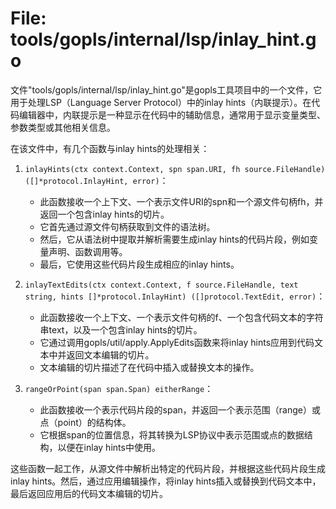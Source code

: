 # File: tools/gopls/internal/lsp/inlay_hint.go

文件"tools/gopls/internal/lsp/inlay_hint.go"是gopls工具项目中的一个文件，它用于处理LSP（Language Server Protocol）中的inlay hints（内联提示）。在代码编辑器中，内联提示是一种显示在代码中的辅助信息，通常用于显示变量类型、参数类型或其他相关信息。

在该文件中，有几个函数与inlay hints的处理相关：

1. `inlayHints(ctx context.Context, spn span.URI, fh source.FileHandle) ([]*protocol.InlayHint, error)`：
   - 此函数接收一个上下文、一个表示文件URI的spn和一个源文件句柄fh，并返回一个包含inlay hints的切片。
   - 它首先通过源文件句柄获取到文件的语法树。
   - 然后，它从语法树中提取并解析需要生成inlay hints的代码片段，例如变量声明、函数调用等。
   - 最后，它使用这些代码片段生成相应的inlay hints。

2. `inlayTextEdits(ctx context.Context, f source.FileHandle, text string, hints []*protocol.InlayHint) ([]protocol.TextEdit, error)`：
   - 此函数接收一个上下文、一个表示文件句柄的f、一个包含代码文本的字符串text，以及一个包含inlay hints的切片。
   - 它通过调用gopls/util/apply.ApplyEdits函数来将inlay hints应用到代码文本中并返回文本编辑的切片。
   - 文本编辑的切片描述了在代码中插入或替换文本的操作。

3. `rangeOrPoint(span span.Span) eitherRange`：
   - 此函数接收一个表示代码片段的span，并返回一个表示范围（range）或点（point）的结构体。
   - 它根据span的位置信息，将其转换为LSP协议中表示范围或点的数据结构，以便在inlay hints中使用。

这些函数一起工作，从源文件中解析出特定的代码片段，并根据这些代码片段生成inlay hints。然后，通过应用编辑操作，将inlay hints插入或替换到代码文本中，最后返回应用后的代码文本编辑的切片。

